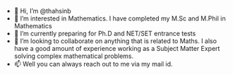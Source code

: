 - 👋 Hi, I’m @thahsinb
- 👀 I’m interested in Mathematics. I have completed my M.Sc and M.Phil in Mathematics
- 🌱 I’m currently preparing for Ph.D and NET/SET entrance tests
- 💞️ I’m looking to collaborate on anything that is related to Maths. I also have a good amount of experience working as a Subject Matter Expert solving complex mathematical problems.
- 📫 Well you can always reach out to me via my mail id.

<!---
thahsinb/thahsinb is a ✨ special ✨ repository because its `README.md` (this file) appears on your GitHub profile.
You can click the Preview link to take a look at your changes.
--->
